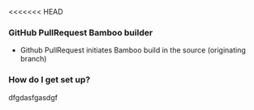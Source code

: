 <<<<<<< HEAD

### GitHub PullRequest Bamboo builder ###

* Github PullRequest initiates Bamboo build in the source (originating branch)


### How do I get set up? ###
dfgdasfgasdgf
